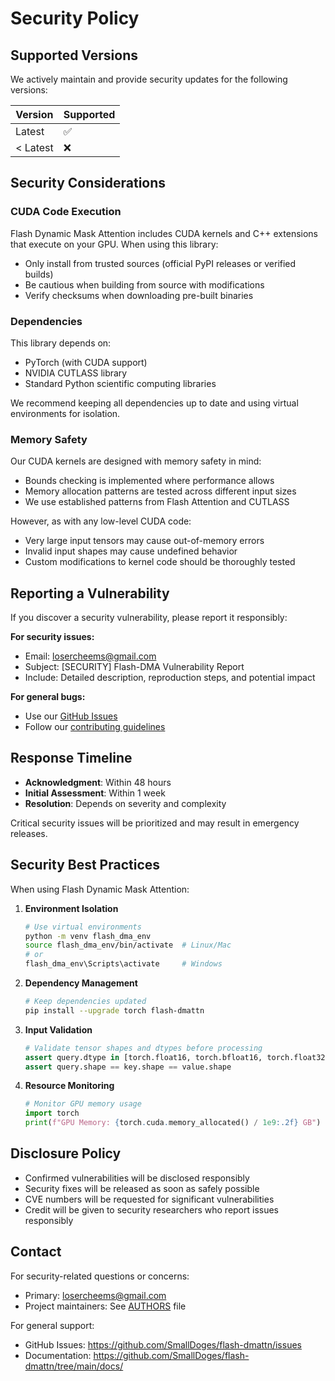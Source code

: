 # Security Policy

## Supported Versions

We actively maintain and provide security updates for the following versions:

| Version | Supported          |
| ------- | ------------------ |
| Latest  | :white_check_mark: |
| < Latest| :x:                |

## Security Considerations

### CUDA Code Execution

Flash Dynamic Mask Attention includes CUDA kernels and C++ extensions that execute on your GPU. When using this library:

- Only install from trusted sources (official PyPI releases or verified builds)
- Be cautious when building from source with modifications
- Verify checksums when downloading pre-built binaries

### Dependencies

This library depends on:
- PyTorch (with CUDA support)
- NVIDIA CUTLASS library
- Standard Python scientific computing libraries

We recommend keeping all dependencies up to date and using virtual environments for isolation.

### Memory Safety

Our CUDA kernels are designed with memory safety in mind:
- Bounds checking is implemented where performance allows
- Memory allocation patterns are tested across different input sizes
- We use established patterns from Flash Attention and CUTLASS

However, as with any low-level CUDA code:
- Very large input tensors may cause out-of-memory errors
- Invalid input shapes may cause undefined behavior
- Custom modifications to kernel code should be thoroughly tested

## Reporting a Vulnerability

If you discover a security vulnerability, please report it responsibly:

**For security issues:**
- Email: losercheems@gmail.com
- Subject: [SECURITY] Flash-DMA Vulnerability Report
- Include: Detailed description, reproduction steps, and potential impact

**For general bugs:**
- Use our [GitHub Issues](https://github.com/SmallDoges/flash-dmattn/issues)
- Follow our [contributing guidelines](CONTRIBUTING.md)

## Response Timeline

- **Acknowledgment**: Within 48 hours
- **Initial Assessment**: Within 1 week
- **Resolution**: Depends on severity and complexity

Critical security issues will be prioritized and may result in emergency releases.

## Security Best Practices

When using Flash Dynamic Mask Attention:

1. **Environment Isolation**
   ```bash
   # Use virtual environments
   python -m venv flash_dma_env
   source flash_dma_env/bin/activate  # Linux/Mac
   # or
   flash_dma_env\Scripts\activate     # Windows
   ```

2. **Dependency Management**
   ```bash
   # Keep dependencies updated
   pip install --upgrade torch flash-dmattn
   ```

3. **Input Validation**
   ```python
   # Validate tensor shapes and dtypes before processing
   assert query.dtype in [torch.float16, torch.bfloat16, torch.float32]
   assert query.shape == key.shape == value.shape
   ```

4. **Resource Monitoring**
   ```python
   # Monitor GPU memory usage
   import torch
   print(f"GPU Memory: {torch.cuda.memory_allocated() / 1e9:.2f} GB")
   ```

## Disclosure Policy

- Confirmed vulnerabilities will be disclosed responsibly
- Security fixes will be released as soon as safely possible
- CVE numbers will be requested for significant vulnerabilities
- Credit will be given to security researchers who report issues responsibly

## Contact

For security-related questions or concerns:
- Primary: losercheems@gmail.com
- Project maintainers: See [AUTHORS](AUTHORS) file

For general support:
- GitHub Issues: https://github.com/SmallDoges/flash-dmattn/issues
- Documentation: https://github.com/SmallDoges/flash-dmattn/tree/main/docs/
